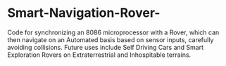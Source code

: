 Smart-Navigation-Rover-
=======================

Code for synchronizing an 8086 microprocessor with a Rover, which can then navigate on an Automated basis based on sensor inputs, carefully avoiding collisions. Future uses include Self Driving Cars and Smart Exploration Rovers on Extraterrestrial and Inhospitable terrains.
